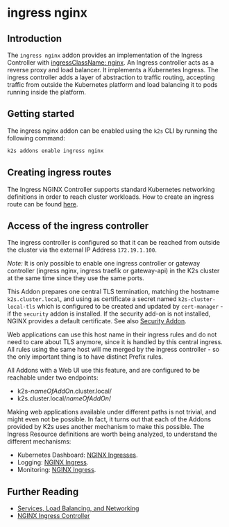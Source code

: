 <!--
SPDX-FileCopyrightText: © 2024 Siemens Healthineers AG

SPDX-License-Identifier: MIT
-->

# ingress nginx

## Introduction

The `ingress nginx` addon provides an implementation of the Ingress Controller
with [ingressClassName: nginx](https://github.com/kubernetes/ingress-nginx).
An Ingress controller acts as a reverse proxy and load balancer.
It implements a Kubernetes Ingress.
The ingress controller adds a layer of abstraction to traffic routing,
accepting traffic from outside the Kubernetes platform and load balancing
it to pods running inside the platform.

## Getting started

The ingress nginx addon can be enabled using the `k2s` CLI
by running the following command:

```cmd
k2s addons enable ingress nginx
```

## Creating ingress routes

The Ingress NGINX Controller supports standard Kubernetes networking
definitions in order to reach cluster workloads.
How to create an ingress route can be found
[here](https://kubernetes.io/docs/concepts/services-networking/ingress/).

## Access of the ingress controller

The ingress controller is configured so that it can be reached from outside
the cluster via the external IP Address `172.19.1.100`.

_Note:_ It is only possible to enable one ingress controller or gateway
controller (ingress nginx, ingress traefik or gateway-api) in the K2s cluster at the
same time since they use the same ports.

This Addon prepares one central TLS termination, matching the hostname
`k2s.cluster.local`, and using as certificate a secret named
`k2s-cluster-local-tls` which is configured to be created and updated by
`cert-manager` - if the `security` addon is installed.
If the security add-on is not installed, NGINX provides a default certificate.
See also [Security Addon](../../security/README.md).

Web applications can use this host name in their ingress rules
and do not need to care about TLS anymore, since it is handled by this
central ingress. All rules using the same host will me merged by the ingress
controller - so the only important thing is to have distinct Prefix rules.

All Addons with a Web UI use this feature,
and are configured to be reachable under two endpoints:

- k2s-_nameOfAddOn_.cluster.local/
- k2s.cluster.local/_nameOfAddOn_/

Making web applications available under different paths is not trivial,
and might even not be possible. In fact, it turns out that each of the Addons
provided by K2s uses another mechanism to make this possible.
The Ingress Resource definitions are worth being analyzed,
to understand the different mechanisms:

- Kubernetes Dashboard:
  [NGINX Ingresses](../../dashboard/manifests/ingress-nginx/dashboard-nginx-ingress.yaml).
- Logging:
  [NGINX Ingress](../../logging/manifests/opensearch-dashboards/ingress.yaml).
- Monitoring:
  [NGINX Ingress](../../monitoring/manifests/plutono/ingress.yaml).

## Further Reading

- [Services, Load Balancing, and Networking](https://kubernetes.io/docs/concepts/services-networking/)
- [NGINX Ingress Controller](https://docs.nginx.com/nginx-ingress-controller/)
